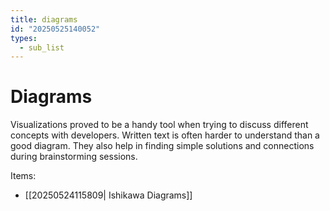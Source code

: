 ```yaml
---
title: diagrams
id: "20250525140052"
types:
  - sub_list
---
```


# Diagrams
Visualizations proved to be a handy tool when trying to discuss different concepts with developers. Written text is often harder to understand than a good diagram. They also help in finding simple solutions and connections during brainstorming sessions.

Items:
- [[20250524115809| Ishikawa Diagrams]]